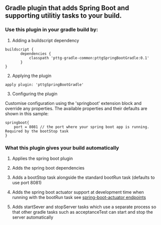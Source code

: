 ## Gradle plugin that adds Spring Boot and supporting utilitiy tasks to your build.

### Use this plugin in your gradle build by:

1. Adding a buildscript dependency

```
buildscript {
       dependencies {
           classpath 'pttg-gradle-common:pttgSpringBootGradle:0.1'
       }
}
```

2. Applying the plugin

```
apply plugin: 'pttgSpringBootGradle'
```

3. Configuring the plugin

Customise configuration using the 'springboot' extension block and override any properties.
The available properties and their defaults are shown in this sample:

```
springboot{
    port = 8081 // the port where your spring boot app is running. Required by the bootStop task
}
```

### What this plugin gives your build automatically

1. Applies the spring boot plugin

2. Adds the spring boot dependencies

3. Adds a bootStop task alongside the standard bootRun task (defaults to use port 8081)

4. Adds the spring boot actuator support at development time when running with the bootRun task
see [spring-boot-actuator endpoints](http://docs.spring.io/spring-boot/docs/current-SNAPSHOT/reference/htmlsingle/#production-ready-endpoints)

5. Adds startSever and stopServer tasks which use a separate process so that other gradle tasks such as acceptanceTest
can start and stop the server automatically 

